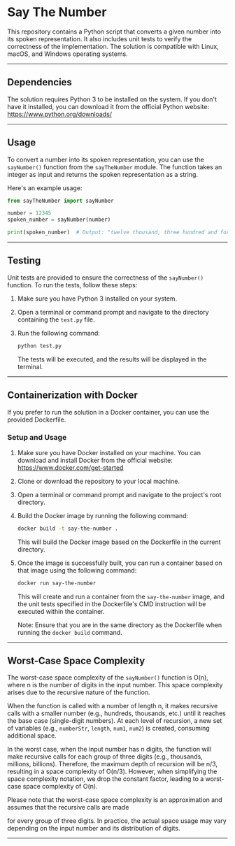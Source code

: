 # Say The Number

This repository contains a Python script that converts a given number into its spoken representation. It also includes unit tests to verify the correctness of the implementation. The solution is compatible with Linux, macOS, and Windows operating systems.

---
## Dependencies

The solution requires Python 3 to be installed on the system. If you don't have it installed, you can download it from the official Python website: https://www.python.org/downloads/

---
## Usage

To convert a number into its spoken representation, you can use the `sayNumber()` function from the `sayTheNumber` module. The function takes an integer as input and returns the spoken representation as a string.

Here's an example usage:

```python
from sayTheNumber import sayNumber

number = 12345
spoken_number = sayNumber(number)

print(spoken_number)  # Output: "twelve thousand, three hundred and forty-five"
```
---
## Testing

Unit tests are provided to ensure the correctness of the `sayNumber()` function. To run the tests, follow these steps:

1. Make sure you have Python 3 installed on your system.

2. Open a terminal or command prompt and navigate to the directory containing the `test.py` file.

3. Run the following command:

   ```bash
   python test.py
   ```

   The tests will be executed, and the results will be displayed in the terminal.
---
## Containerization with Docker

If you prefer to run the solution in a Docker container, you can use the provided Dockerfile.

### Setup and Usage

1. Make sure you have Docker installed on your machine. You can download and install Docker from the official website: https://www.docker.com/get-started

2. Clone or download the repository to your local machine.

3. Open a terminal or command prompt and navigate to the project's root directory.

4. Build the Docker image by running the following command:

   ```bash
   docker build -t say-the-number .
   ```

   This will build the Docker image based on the Dockerfile in the current directory.

5. Once the image is successfully built, you can run a container based on that image using the following command:

   ```bash
   docker run say-the-number
   ```

   This will create and run a container from the `say-the-number` image, and the unit tests specified in the Dockerfile's CMD instruction will be executed within the container.

   Note: Ensure that you are in the same directory as the Dockerfile when running the `docker build` command.
---
## Worst-Case Space Complexity

The worst-case space complexity of the `sayNumber()` function is O(n), where n is the number of digits in the input number. This space complexity arises due to the recursive nature of the function.

When the function is called with a number of length n, it makes recursive calls with a smaller number (e.g., hundreds, thousands, etc.) until it reaches the base case (single-digit numbers). At each level of recursion, a new set of variables (e.g., `numberStr`, `length`, `num1`, `num2`) is created, consuming additional space.

In the worst case, when the input number has n digits, the function will make recursive calls for each group of three digits (e.g., thousands, millions, billions). Therefore, the maximum depth of recursion will be n/3, resulting in a space complexity of O(n/3). However, when simplifying the space complexity notation, we drop the constant factor, leading to a worst-case space complexity of O(n).

Please note that the worst-case space complexity is an approximation and assumes that the recursive calls are made

 for every group of three digits. In practice, the actual space usage may vary depending on the input number and its distribution of digits.

---